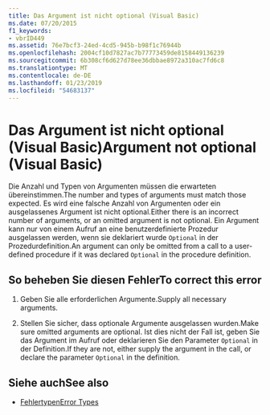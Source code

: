 ```yaml
---
title: Das Argument ist nicht optional (Visual Basic)
ms.date: 07/20/2015
f1_keywords:
- vbrID449
ms.assetid: 76e7bcf3-24ed-4cd5-945b-b98f1c76944b
ms.openlocfilehash: 2004cf10d7827ac7b77773459de8158449136239
ms.sourcegitcommit: 6b308cf6d627d78ee36dbbae8972a310ac7fd6c8
ms.translationtype: MT
ms.contentlocale: de-DE
ms.lasthandoff: 01/23/2019
ms.locfileid: "54683137"
---
```

# <a name="argument-not-optional-visual-basic"></a><span data-ttu-id="17891-102">Das Argument ist nicht optional (Visual Basic)</span><span class="sxs-lookup"><span data-stu-id="17891-102">Argument not optional (Visual Basic)</span></span>
<span data-ttu-id="17891-103">Die Anzahl und Typen von Argumenten müssen die erwarteten übereinstimmen.</span><span class="sxs-lookup"><span data-stu-id="17891-103">The number and types of arguments must match those expected.</span></span> <span data-ttu-id="17891-104">Es wird eine falsche Anzahl von Argumenten oder ein ausgelassenes Argument ist nicht optional.</span><span class="sxs-lookup"><span data-stu-id="17891-104">Either there is an incorrect number of arguments, or an omitted argument is not optional.</span></span> <span data-ttu-id="17891-105">Ein Argument kann nur von einem Aufruf an eine benutzerdefinierte Prozedur ausgelassen werden, wenn sie deklariert wurde `Optional` in der Prozedurdefinition.</span><span class="sxs-lookup"><span data-stu-id="17891-105">An argument can only be omitted from a call to a user-defined procedure if it was declared `Optional` in the procedure definition.</span></span>  
  
## <a name="to-correct-this-error"></a><span data-ttu-id="17891-106">So beheben Sie diesen Fehler</span><span class="sxs-lookup"><span data-stu-id="17891-106">To correct this error</span></span>  
  
1.  <span data-ttu-id="17891-107">Geben Sie alle erforderlichen Argumente.</span><span class="sxs-lookup"><span data-stu-id="17891-107">Supply all necessary arguments.</span></span>  
  
2.  <span data-ttu-id="17891-108">Stellen Sie sicher, dass optionale Argumente ausgelassen wurden.</span><span class="sxs-lookup"><span data-stu-id="17891-108">Make sure omitted arguments are optional.</span></span> <span data-ttu-id="17891-109">Ist dies nicht der Fall ist, geben Sie das Argument im Aufruf oder deklarieren Sie den Parameter `Optional` in der Definition.</span><span class="sxs-lookup"><span data-stu-id="17891-109">If they are not, either supply the argument in the call, or declare the parameter `Optional` in the definition.</span></span>  
  
## <a name="see-also"></a><span data-ttu-id="17891-110">Siehe auch</span><span class="sxs-lookup"><span data-stu-id="17891-110">See also</span></span>
- [<span data-ttu-id="17891-111">Fehlertypen</span><span class="sxs-lookup"><span data-stu-id="17891-111">Error Types</span></span>](../../../visual-basic/programming-guide/language-features/error-types.md)

